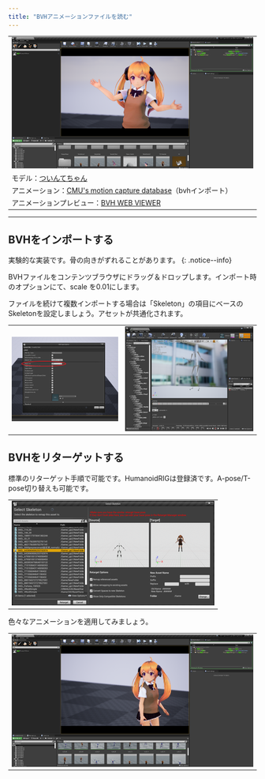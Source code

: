 ```yaml
---
title: "BVHアニメーションファイルを読む"
---
```


||
|-|
|[![](./assets/images/small/04b_top.png)](../assets/images/04b_top.png)|
|モデル：[ついんてちゃん](https://hub.vroid.com/characters/6515310034341535951/models/6479090333116559171) |
|アニメーション：[CMU's motion capture database](https://sites.google.com/a/cgspeed.com/cgspeed/motion-capture/cmu-bvh-conversion)（bvhインポート）|
|アニメーションプレビュー：[BVH WEB VIEWER](http://motion.hahasoha.net/)|

----

## BVHをインポートする

実験的な実装です。骨の向きがずれることがあります。
{: .notice--info}

BVHファイルをコンテンツブラウザにドラッグ＆ドロップします。インポート時のオプションにて、scale を0.01にします。

ファイルを続けて複数インポートする場合は「Skeleton」の項目にベースのSkeletonを設定しましょう。アセットが共通化されます。

|||
|-|-|
|[![](./assets/images/small/04b_bvh1.png)](../assets/images/04b_bvh1.png)|[![](./assets/images/small/04b_bvh2.png)](../assets/images/04b_bvh2.png)|

## BVHをリターゲットする

標準のリターゲット手順で可能です。HumanoidRIGは登録済です。A-pose/T-pose切り替えも可能です。

||
|-|
|[![](./assets/images/small/04b_ret.png)](../assets/images/04b_ret.png)|

色々なアニメーションを適用してみましょう。

||
|-|
|[![](./assets/images/small/04b_side.png)](../assets/images/04b_side.png)|

